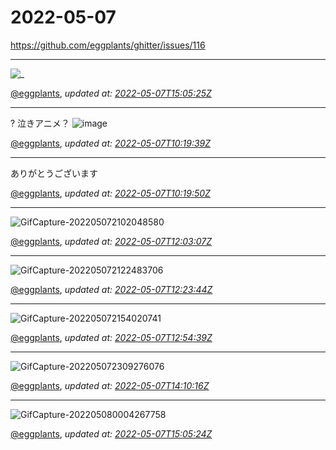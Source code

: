 # 2022-05-07

<https://github.com/eggplants/ghitter/issues/116>

---

![_](https://github.githubassets.com/images/mona-loading-default.gif)

[@eggplants](https://github.com/eggplants), *updated at: [2022-05-07T15:05:25Z](https://github.com/eggplants/ghitter/issues/116#issue-1227995041)*

---

?
泣きアニメ？
![image](https://user-images.githubusercontent.com/42153744/167250119-d7205cf8-76a9-485a-814a-514d652a18e4.png)


[@eggplants](https://github.com/eggplants), *updated at: [2022-05-07T10:19:39Z](https://github.com/eggplants/ghitter/issues/116#issuecomment-1120181986)*

---

ありがとうございます

[@eggplants](https://github.com/eggplants), *updated at: [2022-05-07T10:19:50Z](https://github.com/eggplants/ghitter/issues/116#issuecomment-1120182008)*

---

![GifCapture-202205072102048580](https://user-images.githubusercontent.com/42153744/167253481-c9977ff4-79c9-4a7c-a3a9-a6ebe8b87c74.gif)


[@eggplants](https://github.com/eggplants), *updated at: [2022-05-07T12:03:07Z](https://github.com/eggplants/ghitter/issues/116#issuecomment-1120197805)*

---

![GifCapture-202205072122483706](https://user-images.githubusercontent.com/42153744/167254272-33fdb839-c3d8-4e06-aba9-0ed4fcc25c1f.gif)


[@eggplants](https://github.com/eggplants), *updated at: [2022-05-07T12:23:44Z](https://github.com/eggplants/ghitter/issues/116#issuecomment-1120200933)*

---

![GifCapture-202205072154020741](https://user-images.githubusercontent.com/42153744/167255328-1d816060-ad89-4a18-b336-0c4a35eb4f0a.gif)


[@eggplants](https://github.com/eggplants), *updated at: [2022-05-07T12:54:39Z](https://github.com/eggplants/ghitter/issues/116#issuecomment-1120205001)*

---

![GifCapture-202205072309276076](https://user-images.githubusercontent.com/42153744/167257888-d2351600-067d-4cc2-ad8d-90173169fcb1.gif)


[@eggplants](https://github.com/eggplants), *updated at: [2022-05-07T14:10:16Z](https://github.com/eggplants/ghitter/issues/116#issuecomment-1120216664)*

---

![GifCapture-202205080004267758](https://user-images.githubusercontent.com/42153744/167260070-ffdc75b0-e05d-4d3f-b5c7-9189a0446a4c.gif)


[@eggplants](https://github.com/eggplants), *updated at: [2022-05-07T15:05:24Z](https://github.com/eggplants/ghitter/issues/116#issuecomment-1120224718)*
